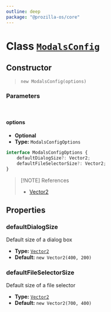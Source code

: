```yaml
---
outline: deep
package: "@prozilla-os/core"
---
```


# Class [`ModalsConfig`](https://github.com/prozilla-os/ProzillaOS/blob/main/packages/core/src/features/system/configs/modalsConfig.ts)

## Constructor

> `new ModalsConfig(options)`

### Parameters

<br>

#### options

- **Optional**
- **Type:** `ModalsConfigOptions`

```ts
interface ModalsConfigOptions {
	defaultDialogSize?: Vector2;
	defaultFileSelectorSize?: Vector2;
}
```

> [!NOTE] References
> - [Vector2](/reference/classes/utils/vector2)

## Properties

### defaultDialogSize

Default size of a dialog box

- **Type:** [`Vector2`](/reference/classes/utils/vector2)
- **Default:** `new Vector2(400, 200)`

### defaultFileSelectorSize

Default size of a file selector

- **Type:** [`Vector2`](/reference/classes/utils/vector2)
- **Default:** `new Vector2(700, 400)`
